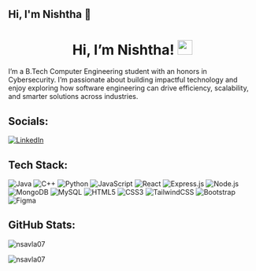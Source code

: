 ## Hi, I'm Nishtha 👋

<h1 align="center">
  Hi, I’m Nishtha! <img src="https://raw.githubusercontent.com/MartinHeinz/MartinHeinz/master/wave.gif" width="30px">
</h1>


I’m a B.Tech Computer Engineering student with an honors in Cybersecurity.
I’m passionate about building impactful technology and enjoy exploring how software engineering can drive efficiency, scalability, and smarter solutions across industries.


## Socials:

[![LinkedIn](https://img.shields.io/badge/LinkedIn-%230077B5.svg?style=for-the-badge&logo=linkedin&logoColor=white)]([hthvi](https://www.linkedin.com/in/nishtha-savla-041b572ab/))



## Tech Stack:

![Java](https://img.shields.io/badge/Java-ED8B00?style=for-the-badge&logo=java&logoColor=white)
![C++](https://img.shields.io/badge/C++-00599C?style=for-the-badge&logo=c%2B%2B&logoColor=white)
![Python](https://img.shields.io/badge/Python-3670A0?style=for-the-badge&logo=python&logoColor=ffdd54)
![JavaScript](https://img.shields.io/badge/JavaScript-323330?style=for-the-badge&logo=javascript&logoColor=F7DF1E)
![React](https://img.shields.io/badge/React-20232A?style=for-the-badge&logo=react&logoColor=61DAFB)
![Express.js](https://img.shields.io/badge/Express.js-000000?style=for-the-badge&logo=express&logoColor=white)
![Node.js](https://img.shields.io/badge/Node.js-6DA55F?style=for-the-badge&logo=node.js&logoColor=white)
![MongoDB](https://img.shields.io/badge/MongoDB-4EA94B?style=for-the-badge&logo=mongodb&logoColor=white)
![MySQL](https://img.shields.io/badge/MySQL-4479A1?style=for-the-badge&logo=mysql&logoColor=white)
![HTML5](https://img.shields.io/badge/HTML5-E34F26?style=for-the-badge&logo=html5&logoColor=white)
![CSS3](https://img.shields.io/badge/CSS3-1572B6?style=for-the-badge&logo=css3&logoColor=white)
![TailwindCSS](https://img.shields.io/badge/TailwindCSS-38B2AC?style=for-the-badge&logo=tailwind-css&logoColor=white)
![Bootstrap](https://img.shields.io/badge/Bootstrap-8811FA?style=for-the-badge&logo=bootstrap&logoColor=white)
![Figma](https://img.shields.io/badge/Figma-F24E1E?style=for-the-badge&logo=figma&logoColor=white)


## GitHub Stats:
<p><img align="center" src="https://github-readme-streak-stats.herokuapp.com/?user=nsavla07&theme=dark&hide&" alt="nsavla07" /></p>
<p><img align="left" src="https://github-readme-stats.vercel.app/api/top-langs?username=nsavla07&theme=dark&hide&show_icons=true&locale=en&layout=compact" alt="nsavla07" /></p>






